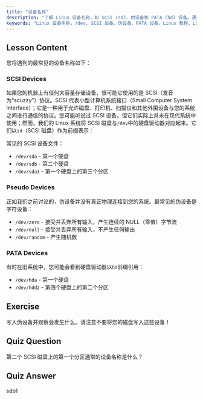 ```yaml
---
title: "设备名称"
description: "了解 Linux 设备名称，如 SCSI (sd)、伪设备和 PATA (hd) 设备。通过这份适合初学者的指南，理解/dev/sda、/dev/null 等。"
keywords: "Linux 设备名称，/dev, SCSI 设备，伪设备，PATA 设备，Linux 教程，Linux 入门，设备文件"
---
```


## Lesson Content

您将遇到的最常见的设备名称如下：

### SCSI Devices

如果您的机器上有任何大容量存储设备，很可能它使用的是 SCSI（发音为“scuzzy”）协议。SCSI 代表小型计算机系统接口（Small Computer System Interface）；它是一种用于允许磁盘、打印机、扫描仪和其他外围设备与您的系统之间进行通信的协议。您可能听说过 SCSI 设备，但它们实际上并未在现代系统中使用；然而，我们的 Linux 系统将 SCSI 磁盘与`/dev`中的硬盘驱动器对应起来。它们以`sd`（SCSI 磁盘）作为前缀表示：

常见的 SCSI 设备文件：

- `/dev/sda` - 第一个硬盘
- `/dev/sdb` - 第二个硬盘
- `/dev/sda3` - 第一个硬盘上的第三个分区

### Pseudo Devices

正如我们之前讨论的，伪设备并没有真正物理连接到您的系统。最常见的伪设备是字符设备：

- `/dev/zero` - 接受并丢弃所有输入，产生连续的 NULL（零值）字节流
- `/dev/null` - 接受并丢弃所有输入，不产生任何输出
- `/dev/random` - 产生随机数

### PATA Devices

有时在旧系统中，您可能会看到硬盘驱动器以`hd`前缀引用：

- `/dev/hda` - 第一个硬盘
- `/dev/hdd2` - 第四个硬盘上的第二个分区

## Exercise

写入伪设备并观察会发生什么。请注意不要将您的磁盘写入这些设备！

## Quiz Question

第二个 SCSI 磁盘上的第一个分区通常的设备名称是什么？

## Quiz Answer

sdb1
